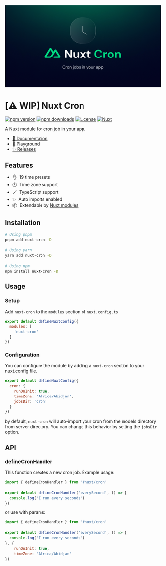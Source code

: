 [![nuxt-cron](docs/public/cover.jpg)](https://nuxt-cron.hywax.space)

# [⚠️ WIP] Nuxt Cron

[![npm version][npm-version-src]][npm-version-href]
[![npm downloads][npm-downloads-src]][npm-downloads-href]
[![License][license-src]][license-href]
[![Nuxt][nuxt-src]][nuxt-href]

A Nuxt module for cron job in your app.

- [📖 Documentation](https://nuxt-cron.hywax.space)
- [🏀 Playground](https://nuxt-cron.hywax.space/playground)
- [✨ Releases](https://github.com/hywax/nuxt-cron/releases)

## Features

- 👌&nbsp; 19 time presets
- 🕔️&nbsp; Time zone support
- 🪄️&nbsp; TypeScript support
- ✨&nbsp; Auto imports enabled
- 📦&nbsp; Extendable by [Nuxt modules](https://nuxt.com/modules)

## Installation

```bash
# Using pnpm
pnpm add nuxt-cron -D

# Using yarn
yarn add nuxt-cron -D

# Using npm
npm install nuxt-cron -D
```

## Usage

### Setup

Add `nuxt-cron` to the `modules` section of `nuxt.config.ts`

```js
export default defineNuxtConfig({
  modules: [
    'nuxt-cron'
  ]
})
```

### Configuration

You can configure the module by adding a `nuxt-cron` section to your nuxt.config file.
```js
export default defineNuxtConfig({
  cron: {
    runOnInit: true,
    timeZone: 'Africa/Abidjan',
    jobsDir: 'cron'
  }
})
```

by default, `nuxt-cron` will auto-import your cron from the models directory from server directory. You can change this behavior by setting the `jobsDir` option.

## API

### defineCronHandler

This function creates a new cron job. Example usage:

```js
import { defineCronHandler } from '#nuxt/cron'

export default defineCronHandler('everySecond', () => {
  console.log('I run every seconds')
})
```

or use with params:

```js
import { defineCronHandler } from '#nuxt/cron'

export default defineCronHandler('everySecond', () => {
  console.log('I run every seconds')
}, { 
    runOnInit: true,
    timeZone: 'Africa/Abidjan'
})
```




<!-- Badges -->
[npm-version-src]: https://img.shields.io/npm/v/nuxt-cron/latest.svg?style=flat&colorA=18181B&colorB=28CF8D
[npm-version-href]: https://npmjs.com/package/nuxt-cron

[npm-downloads-src]: https://img.shields.io/npm/dm/nuxt-cron.svg?style=flat&colorA=18181B&colorB=28CF8D
[npm-downloads-href]: https://npmjs.com/package/nuxt-cron

[license-src]: https://img.shields.io/npm/l/nuxt-cron.svg?style=flat&colorA=18181B&colorB=28CF8D
[license-href]: https://npmjs.com/package/nuxt-cron

[nuxt-src]: https://img.shields.io/badge/Nuxt-18181B?logo=nuxt.js
[nuxt-href]: https://nuxt.com
